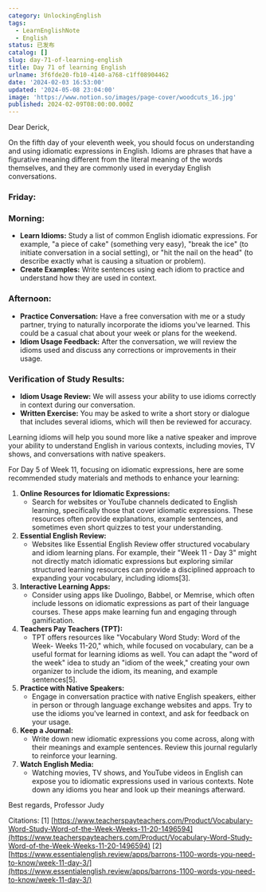```yaml
---
category: UnlockingEnglish
tags:
  - LearnEnglishNote
  - English
status: 已发布
catalog: []
slug: day-71-of-learning-english
title: Day 71 of learning English
urlname: 3f6fde20-fb10-4140-a768-c1ff08904462
date: '2024-02-03 16:53:00'
updated: '2024-05-08 23:04:00'
image: 'https://www.notion.so/images/page-cover/woodcuts_16.jpg'
published: 2024-02-09T08:00:00.000Z
---
```


Dear Derick,


On the fifth day of your eleventh week, you should focus on understanding and using idiomatic expressions in English. Idioms are phrases that have a figurative meaning different from the literal meaning of the words themselves, and they are commonly used in everyday English conversations.


### Friday:


### Morning:

- **Learn Idioms:** Study a list of common English idiomatic expressions. For example, "a piece of cake" (something very easy), "break the ice" (to initiate conversation in a social setting), or "hit the nail on the head" (to describe exactly what is causing a situation or problem).
- **Create Examples:** Write sentences using each idiom to practice and understand how they are used in context.

### Afternoon:

- **Practice Conversation:** Have a free conversation with me or a study partner, trying to naturally incorporate the idioms you've learned. This could be a casual chat about your week or plans for the weekend.
- **Idiom Usage Feedback:** After the conversation, we will review the idioms used and discuss any corrections or improvements in their usage.

### Verification of Study Results:

- **Idiom Usage Review:** We will assess your ability to use idioms correctly in context during our conversation.
- **Written Exercise:** You may be asked to write a short story or dialogue that includes several idioms, which will then be reviewed for accuracy.

Learning idioms will help you sound more like a native speaker and improve your ability to understand English in various contexts, including movies, TV shows, and conversations with native speakers.


For Day 5 of Week 11, focusing on idiomatic expressions, here are some recommended study materials and methods to enhance your learning:

1. **Online Resources for Idiomatic Expressions:**
	- Search for websites or YouTube channels dedicated to English learning, specifically those that cover idiomatic expressions. These resources often provide explanations, example sentences, and sometimes even short quizzes to test your understanding.
2. **Essential English Review:**
	- Websites like Essential English Review offer structured vocabulary and idiom learning plans. For example, their "Week 11 - Day 3" might not directly match idiomatic expressions but exploring similar structured learning resources can provide a disciplined approach to expanding your vocabulary, including idioms[3].
3. **Interactive Learning Apps:**
	- Consider using apps like Duolingo, Babbel, or Memrise, which often include lessons on idiomatic expressions as part of their language courses. These apps make learning fun and engaging through gamification.
4. **Teachers Pay Teachers (TPT):**
	- TPT offers resources like "Vocabulary Word Study: Word of the Week- Weeks 11-20," which, while focused on vocabulary, can be a useful format for learning idioms as well. You can adapt the "word of the week" idea to study an "idiom of the week," creating your own organizer to include the idiom, its meaning, and example sentences[5].
5. **Practice with Native Speakers:**
	- Engage in conversation practice with native English speakers, either in person or through language exchange websites and apps. Try to use the idioms you've learned in context, and ask for feedback on your usage.
6. **Keep a Journal:**
	- Write down new idiomatic expressions you come across, along with their meanings and example sentences. Review this journal regularly to reinforce your learning.
7. **Watch English Media:**
	- Watching movies, TV shows, and YouTube videos in English can expose you to idiomatic expressions used in various contexts. Note down any idioms you hear and look up their meanings afterward.

Best regards,
Professor Judy


Citations:
[1] [https://www.teacherspayteachers.com/Product/Vocabulary-Word-Study-Word-of-the-Week-Weeks-11-20-1496594](https://www.teacherspayteachers.com/Product/Vocabulary-Word-Study-Word-of-the-Week-Weeks-11-20-1496594)
[2] [https://www.essentialenglish.review/apps/barrons-1100-words-you-need-to-know/week-11-day-3/](https://www.essentialenglish.review/apps/barrons-1100-words-you-need-to-know/week-11-day-3/)

